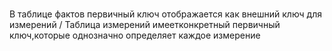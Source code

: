 #

В таблице фактов первичный ключ отображается как внешний ключ для измерений
/
Таблица измерений имеетконкретный первичный ключ,которые однозначно определяет каждое измерение
